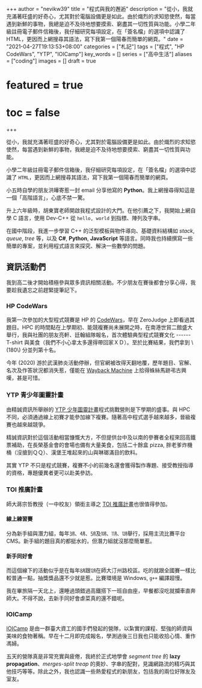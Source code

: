 +++
author = "nevikw39"
title = "程式與我的邂逅"
description = "從小，我就充滿著旺盛的好奇心，尤其對於電腦設備更是如此。由於熾烈的求知慾使然，每當遇到新鮮的事物，我總是迫不及待地想要摸索、窮盡其一切性質與功能。小學二年級註冊電子郵件信箱後，我仔細研究每項設定，在「簽名檔」的選項中認識了 HTML，更因而上網搜尋其語法，寫下我第一個陽春而簡單的網頁。"
date = "2021-04-27T19:13:53+08:00"
categories = ["札記"]
tags = ["程式", "HP CodeWars", "YTP", "IOICamp"]
key_words = []
series = ["高中生活"]
aliases = ["coding"]
images = []
draft = true
# featured = true
# toc = false
+++

從小，我就充滿著旺盛的好奇心，尤其對於電腦設備更是如此。由於熾烈的求知慾使然，每當遇到新鮮的事物，我總是迫不及待地想要摸索、窮盡其一切性質與功能。

小學二年級註冊電子郵件信箱後，我仔細研究每項設定，在「簽名檔」的選項中認識了 `HTML`，更因而上網搜尋其語法，寫下我第一個陽春而簡單的網頁。

小五時自學的朋友洪曄寄惹一封 email 分享他寫的 **Python**。我上網搜尋得知這是一個「高階語言」，心底不禁一驚。

升上六年級時，胡東寶老師開啟我程式設計的大門。在他引薦之下，我開始上網自學 C 語言，使用 Dev-C++ 從 `hello, world` 到指標、陣列及字串。

在國中階段，我進一步學習 C++ 的泛型模板與物件導向、基礎資料結構如 _stack_, _queue_, _tree_ 等，以及 **C\#**, **Python**, **JavaScript** 等語言。同時我也持續撰寫一些簡單的專案，並利用程式語言來探究、解決一些數學的問題。

## 資訊活動們

我到高二後才開始積極參與眾多資訊相關活動。不少朋友在賽後都會分享心得，我要趁我遺忘之前趕緊提筆記下。

### HP CodeWars

我第一次參加的大型程式競賽是 HP 的 [CodeWars](https://www.hpcodewars.com.tw/)，早在 ZeroJudge 上即看過其題目。HPC 的時間點在上學期初、能競複賽尚未展開之時，在南港世貿二館盛大舉行，我與社團的朋友亮軒、廷翰組隊報名，首次體驗典型程式競賽文化 ------ T-shirt 與美食（我們不小心拿太多還得帶回家ＸＤ）。至於比賽結果，我們拿到 \\(180\\) 分並列第十名。

今年 (2020) 游於武漢肺炎活動停辦，但官網被改得天翻地覆，歷年題目、官解、名次及作答狀況都消失惹，僅能在 [Wayback Machine](https://web.archive.org/web/20180904232406/http://hpcodewars.com.tw/index.php?page=pastevents) 上拾得蛛絲馬跡弔古興嘆，甚是可惜。

### YTP 青少年圖靈計畫

由精誠資訊所舉辦的 [YTP 少年圖靈計畫](https://www.tw-ytp.com/)程式挑戰營則是下學期的盛事。與 HPC 不同，必須通過線上初賽才能參加線下複賽。隨著高中程式選手越來越多，晉級複賽也越來越競爭。

精誠資訊對於這個活動相當慷慨大方，不但提供台中及以南的參賽者全程來回高鐵票補助，在長榮基金會的會場也備有大量美食，包括二十餘盒 pizza, 胖老爹炸機桶（沒搶到ＱＱ）、漢堡王堆起來的山與琳瑯滿目的飲料。

其實 YTP 不只是程式競賽，複賽不小的前幾名還會獲得製作專題、接受教授指導的資格，專題優異者更可以赴美參訪。

### TOI 推廣計畫

師大蔣宗哲教授（一中校友）領銜主導之 [TOI 推廣計畫](https://toi-reg.csie.ntnu.edu.tw/)也很值得參加。

#### 線上練習賽

分為新手組與潛力組，每年㋂、㋃、㋄及㋉、㋊、㋋舉行，採用主流比賽平台 CMS。新手組的題目真的都挺水的，但潛力組就沒那麼簡單惹。

#### 新手同好會

而這個線下的活動似乎是在每年㋇跟㋋在師大汀州路校區。吃的就跟全國賽一樣比較普通一點，抽獎獎品還不少就是惹。比賽環境是 Windows, `g++` 編譯超慢。

我在畢旅隔一天北上，還睡過頭錯過高鐵搭下一班自由座，早餐都沒吃就攔車直奔師大。不得不說，去新手同好會虐菜真的還不錯呢。

### IOICamp

[IOICamp](https://ioicamp.org/) 是由一群臺大資工的國手們發起的營隊，以紮實的課程、堅強的師資與美味的食物著稱。早在十二月即完成報名，學測過後三日我也只能收拾心情、重作馮婦。

五天的營隊真是非常充實與疲倦，我終於正式地學會 _segment tree_ 的 **lazy propagation**、_merges-split treap_ 的奧妙、字串的配對，見識網路流的精巧與其他技巧等等。除此之外，我也認識一些熱愛程式的新朋友，包括我的兩位好隊友及室友。
